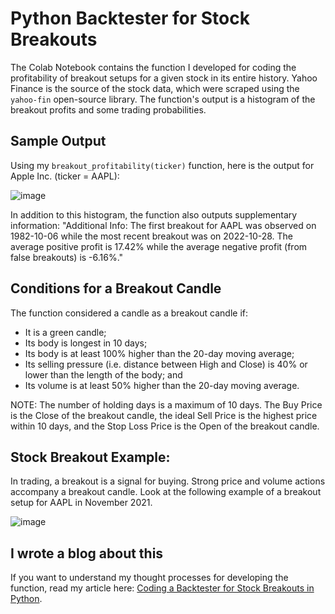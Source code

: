 # Python Backtester for Stock Breakouts
The Colab Notebook contains the function I developed for coding the profitability of breakout setups for a given stock in its entire history. Yahoo Finance is the source of the stock data, which were scraped using the `yahoo-fin` open-source library. The function's output is a histogram of the breakout profits and some trading probabilities. 

## Sample Output
Using my `breakout_profitability(ticker)` function, here is the output for Apple Inc. (ticker = AAPL):

![image](https://github.com/marvin-rubia/Stock-Breakouts-Backtester/assets/140475770/1641ce40-5e1c-479e-94da-36db5122faa4)

In addition to this histogram, the function also outputs supplementary information:
"Additional Info: The first breakout for AAPL was observed on 1982-10-06 while the most recent breakout was on 2022-10-28. The average positive profit is 17.42% while the average negative profit (from false breakouts) is -6.16%."

## Conditions for a Breakout Candle
The function considered a candle as a breakout candle if:
- It is a green candle;
- Its body is longest in 10 days;
- Its body is at least 100% higher than the 20-day moving average;
- Its selling pressure (i.e. distance between High and Close) is 40% or lower than the length of the body; and
- Its volume is at least 50% higher than the 20-day moving average.

NOTE: The number of holding days is a maximum of 10 days. The Buy Price is the Close of the breakout candle, the ideal Sell Price is the highest price within 10 days, and the Stop Loss Price is the Open of the breakout candle. 

## Stock Breakout Example:
In trading, a breakout is a signal for buying. Strong price and volume actions accompany a breakout candle. Look at the following example of a breakout setup for AAPL in November 2021.

![image](https://github.com/marvin-rubia/Stock-Breakouts-Backtester/assets/140475770/11ad8f40-980b-4237-88f7-59b2095e8e9e)

## I wrote a blog about this
If you want to understand my thought processes for developing the function, read my article here: [Coding a Backtester for Stock Breakouts in Python](https://python.plainenglish.io/coding-a-backtester-for-stock-breakouts-in-python-a21dc61c81ff).


